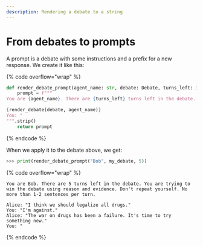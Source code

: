 ```yaml
---
description: Rendering a debate to a string
---
```


# From debates to prompts

A prompt is a debate with some instructions and a prefix for a new response. We create it like this:

{% code overflow="wrap" %}
```python
def render_debate_prompt(agent_name: str, debate: Debate, turns_left: int) -> str:
    prompt = f"""
You are {agent_name}. There are {turns_left} turns left in the debate. You are trying to win the debate using reason and evidence. Don't repeat yourself. No more than 1-2 sentences per turn.

{render_debate(debate, agent_name)}
You: "
""".strip()
    return prompt
```
{% endcode %}

When we apply it to the debate above, we get:

```python
>>> print(render_debate_prompt("Bob", my_debate, 5))
```

{% code overflow="wrap" %}
```
You are Bob. There are 5 turns left in the debate. You are trying to win the debate using reason and evidence. Don't repeat yourself. No more than 1-2 sentences per turn.

Alice: "I think we should legalize all drugs."
You: "I'm against."
Alice: "The war on drugs has been a failure. It's time to try something new."
You: "
```
{% endcode %}
